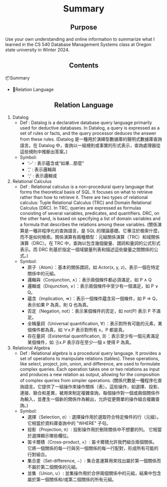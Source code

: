 <h1 align = 'center'>Summary</h1>

<h2 align = 'center'>Purpose</h2>
<p>Use your own understanding and online information to summarize what I learned in the CS 540 Database Management Systems class at Oregon state university in Winter 2024.

<h2 align = "center">Contents</h2>
<div>
    <p>📦Summary</p>
    <ul>
        <li>📄Relation Language</li>
    </ul>
</div>

<h2 align = 'center'>Relation Language</h2>
    <ol>
        <li>Datalog
            <ul>
                <li>Def : Datalog is a declarative database query language primarily used for deductive databases. In Datalog, a query is expressed as a set of rules or facts, and the query processor deduces the answer from these rules. (Datalog 是一種用於演繹型數據庫的聲明式數據庫查詢語言。在 Datalog 中，查詢以一組規則或事實的形式表示，查詢處理器從這些規則中推斷出答案。)
                <li>Symbol:
                    <ul>
                        <li> ':-' : 表示蘊含或“如果...那麼”
                        <li> ','  : 表示邏輯與
                        <li> ';'  : 表示邏輯或
                    </ul>
            </ul>
        <li>Relational Calculus 
            <ul>
                <li>Def : Relational calculus is a non-procedural query language that forms the theoretical basis of SQL. It focuses on what to retrieve rather than how to retrieve it. There are two types of relational calculus: Tuple Relational Calculus (TRC) and Domain Relational Calculus (DRC). In TRC, queries are expressed as formulas consisting of several variables, predicates, and quantifiers. DRC, on the other hand, is based on specifying a list of domain variables and a formula that describes the relations among these variables. (關係演算是一種非程序化的查詢語言，是 SQL 的理論基礎。它專注於檢索什麼，而不是如何檢索。關係演算有兩種類型：元組關係演算（TRC）和域關係演算（DRC）。在 TRC 中，查詢以包含幾個變量、謂詞和量詞的公式形式表示。而 DRC 則基於指定一個域變量列表和描述這些變量之間關係的公式。)
                <li>Symbol:
                    <ul>
                        <li> 原子（Atom）：基本的關係謂詞，如 Actor(x, y, z)，表示一個在特定關係中的元組。
                        <li> 邏輯與（Conjunction, ∧）：表示兩個條件都必須滿足，如 P ∧ Q
                        <li> 邏輯或（Disjunction, ∨）：表示兩個條件中至少有一個滿足，如 P ∨ Q。
                        <li> 蘊含（Implication, ⇒）：表示一個條件蘊含另一個條件，如 P ⇒ Q，表示如果 P 為真，則 Q 也為真。
                        <li> 否定（Negation, not）：表示某個條件的否定，如 not(P) 表示 P 不滿足。
                        <li> 全稱量詞（Universal quantification, ∀）：表示對所有可能的元素，某個條件都為真，如 ∀x.P 表示對所有 x，P 都是真。
                        <li> 存在量詞（Existential quantification, ∃）：表示至少有一個元素滿足某個條件，如 ∃x.P 表示存在至少一個 x 使得 P 為真。
                    </ul>
            </ul>
        <li>Relational Algebra
            <ul>
                <li>Def : Relational algebra is a procedural query language. It provides a set of operations to manipulate relations (tables). These operations, like select, project, join, union, and difference, are used to formulate complex queries. Each operation takes one or two relations as input and produces a new relation as output, allowing for the composition of complex queries from simpler operations. (關係代數是一種程序化查詢語言。它提供了一組操作來操作關係（表）。這些操作，如選擇、投影、連接、聯合和差異，被用來制定複雜查詢。每個操作對一個或兩個關係作為輸入，並產生一個新的關係作為輸出，允許從更簡單的操作組合複雜查詢。)
                <li>Symbol:
                    <ul>
                        <li> 選擇（Selection, σ）: 選擇操作用於選取符合特定條件的行（元組）。 它相當於資料庫查詢中的 "WHERE" 子句。
                        <li> 投影（Projection, π）: 投影操作用於刪除關係中不想要的列。 它相當於選擇顯示哪些欄位。
                        <li> 笛卡爾積（Cross-product, ×）: 笛卡爾積允許我們組合兩個關係。 它將一個關係的每一行與另一個關係的每一行配對，形成所有可能的行對組合。
                        <li> 集合差（Set-difference, −）: 集合差運算用來找出屬於第一個關係而不屬於第二個關係的元組。
                        <li> 並集（Union, ∪）: 並集操作用於合併兩個關係中的元組，結果中包含屬於第一個關係和/或第二個關係的所有元組。
                    </ul>
            </ul>
    </ol>


